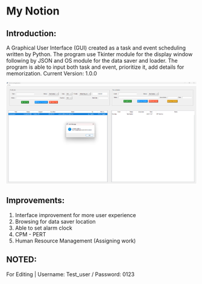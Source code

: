 # My Notion

## Introduction:

A Graphical User Interface (GUI) created as a task and event scheduling written by Python. The program use Tkinter module for the display window following by JSON and OS module for the data saver and loader. 
The program is able to input both task and event, prioritize it, add details for memorization.
Current Version: 1.0.0 

![Interface Picture](Interface.png)

## Improvements:

1. Interface improvement for more user experience
2. Browsing for data saver location
3. Able to set alarm clock
4. CPM - PERT
5. Human Resource Management (Assigning work)

## NOTED:
For Editing | Username: Test_user / Password: 0123
